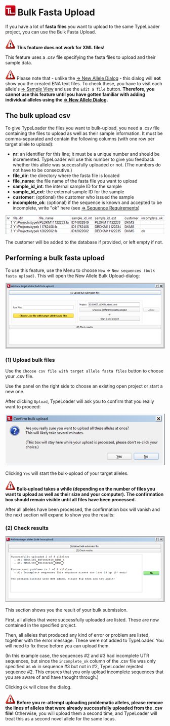 # ![Icon](images/TypeLoader_32.png) Bulk Fasta Upload 
If you have a lot of **fasta files** you want to upload to the same TypeLoader project, you can use the Bulk Fasta Upload. 

![Pic](images/icon_important.png) **This feature does not work for XML files!**

This feature uses a .csv file specifying the fasta files to upload and their sample data.

![Pic](images/icon_important.png) Please note that - unlike the [=> New Allele Dialog](new_allele.md) - this dialog will **not** show you the created ENA text files. To check these, you have to visit each allele's [=> Sample View](view_sample.md) and use the ``Edit a file`` button. 
**Therefore, you cannot use this feature until you have gotten familiar with adding individual alleles using the [=> New Allele Dialog](new_allele.md).**

##  The bulk upload csv 
To give TypeLoader the files you want to bulk-upload, you need a .csv file containing the files to upload as well as their sample information. It must be comma-separated and contain the following columns (with one row per target allele to upload):

  * **nr**: an identifier for this line; it must be a unique number and should be incremented. TypeLoader will use this number to give you feedback whether this allele was successfully uploaded or not. (The numbers do not have to be consecutive.) 
  * **file_dir**: the directory where the fasta file is located
  * **file_name**: the file name of the fasta file you want to upload
  * **sample\_id_int**: the internal sample ID for the sample 
  * **sample\_id_ext**: the external sample ID for the sample
  * **customer**: (optional) the customer who issued the sample
  * **incomplete_ok**: (optional) if the sequence is known and accepted to be incomplete, write "ok" here (see [=> Sequence Requirements](new_allele_requirements.md))

![Pic](images/bulk_upload_csv.png)

The customer will be added to the database if provided, or left empty if not.

##  Performing a bulk fasta upload 
To use this feature, use the Menu to choose ``New`` => ``New sequences (bulk fasta upload)``. This will open the New Allele Bulk Upload-dialog:

![Pic](images/bulk_upload0.png)

###  (1) Upload bulk files
Use the ``Choose csv file with target allele fasta files`` button to choose your .csv file.

Use the panel on the right side to choose an existing open project or start a new one.

After clicking ``Upload``, TypeLoader will ask you to confirm that you really want to proceed:

![Pic](images/bulk_upload1.png)

Clicking ``Yes`` will start the bulk-upload of your target alleles.

![Pic](images/icon_important.png) **Bulk-upload takes a while (depending on the number of files you want to upload as well as their size and your computer). The confirmation box should remain visible until all files have been processed.**

After all alleles have been processed, the confirmation box will vanish and the next section will expand to show you the results:

###  (2) Check results 
![Pic](images/bulk_upload2.png)

This section shows you the result of your bulk submission. 

First, all alleles that were successfully uploaded are listed. These are now contained in the specified project.

Then, all alleles that produced any kind of error or problem are listed, together with the error message. These were not added to TypeLoader. You will need to fix these before you can upload them.

(In this example case, the sequences #2 and #3 had incomplete UTR sequences, but since the `incomplete_ok` column of the .csv file was only specified as `ok` in sequence #3 but not in #2, TypeLoader rejected sequence #2. This ensures that you only upload incomplete sequences that you are aware of and have thought through.)

Clicking ``Ok`` will close the dialog.

![Pic](images/icon_important.png) **Before you re-attempt uploading problematic alleles, please remove the lines of alleles that were already successfully uploaded from the .csv file!** Otherwise, you will upload them a second time, and TypeLoader will treat this as a second novel allele for the same locus.